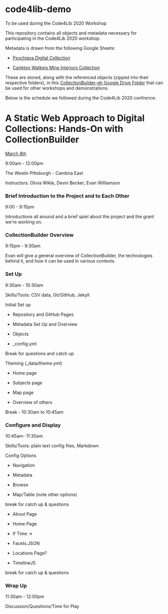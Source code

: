 # code4lib-demo
To be used during the Code4Lib 2020 Workshop

This repository contains all objects and metadata necessary for participating in the Code4Lib 2020 workshop. 

Metadata is drawn from the following Google Sheets: 

- [Psychiana Digital Collection](https://drive.google.com/open?id=1x48Te3duPAxh53foEihQVKTfCKUjaCCbH7TrMMd_yU4)

- [Carleton Watkins Mine Interiors Collection](https://docs.google.com/spreadsheets/d/1mThECwBYaUdvUrSbc9d2wbjedpYyvVD89jJ15R-7Qmo/edit?usp=sharing)

These are stored, along with the referenced objects (zipped into their respective folders), in this [CollectionBuilder-gh Google Drive Folder](https://drive.google.com/drive/folders/1dTO8-3lusaKBdYyauyg_ziVqwLA4Fons?usp=sharing) that can be used for other workshops and demonstrations. 

Below is the schedule we followed during the Code4Lib 2020 confrence: 

A Static Web Approach to Digital Collections: Hands-On with CollectionBuilder
=============================================================================

[March 8th](https://2020.code4lib.org/workshops)

9:00am - 12:00pm

The Westin Pittsburgh - Cambria East

Instructors: Olivia Wikle, Devin Becker, Evan Williamson

### Brief Introduction to the Project and to Each Other

9:00 - 9:15pm

Introductions all around and a brief spiel about the project and the grant we're working on.

### CollectionBuilder Overview

9:15pm - 9:30am

Evan will give a general overview of CollectionBuilder, the technologies behind it, and how it can be used in various contexts. 

### Set Up 

9:30am - 10:30am

Skills/Tools: CSV data, Git/GitHub, Jekyll

Initial Set up

-   Repository and GitHub Pages

-   Metadata Set Up and Overview

-   Objects

-   _config.yml

Break for questions and catch up

Theming (_data/theme.yml)

-   Home page

-   Subjects page 

-   Map page 

-   Overview of others

Break - 10:30am to 10:45am

### Configure and Display 

10:45am- 11:30am

Skills/Tools: plain text config files, Markdown

Config Options

-   Navigation

-   Metadata

-   Browse

-   Map/Table (note other options)

break for catch up & questions

-   About Page

-   Home Page

-   If Time → 

-   Facets.JSON

-   Locations Page?

-   TimelineJS

break for catch up & questions

### Wrap Up

11:30am - 12:00pm

Discussion/Questions/Time for Play
